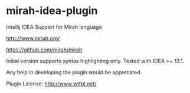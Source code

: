 # mirah-idea-plugin
Intellij IDEA Support for Mirah language  

http://www.mirah.org/

https://github.com/mirah/mirah

Initial version supports syntax highlighting only. Tested with IDEA >= 13.1.

Any help in developing the plugin would be appretiated.

Plugin License: http://www.wtfpl.net/
